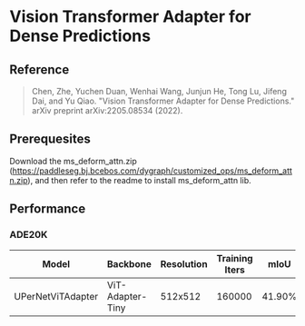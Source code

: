 # Vision Transformer Adapter for Dense Predictions

## Reference

> Chen, Zhe, Yuchen Duan, Wenhai Wang, Junjun He, Tong Lu, Jifeng Dai, and Yu Qiao. "Vision Transformer Adapter for Dense Predictions." arXiv preprint arXiv:2205.08534 (2022).

## Prerequesites

Download the ms_deform_attn.zip (https://paddleseg.bj.bcebos.com/dygraph/customized_ops/ms_deform_attn.zip), and then refer to the readme to install ms_deform_attn lib.  
## Performance

### ADE20K

| Model | Backbone | Resolution | Training Iters | mIoU | mIoU (flip) | mIoU (ms+flip) | Links |
|-|-|-|-|-|-|-|-|
|UPerNetViTAdapter|ViT-Adapter-Tiny|512x512|160000|41.90%|-|-|[model](https://paddleseg.bj.bcebos.com/dygraph/ade20k/upernet_vit_adapter_tiny_ade20k_512x512_160k/model.pdparams) \| [log](https://paddleseg.bj.bcebos.com/dygraph/ade20k/upernet_vit_adapter_tiny_ade20k_512x512_160k/train_log.txt) |
